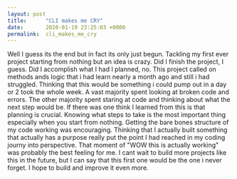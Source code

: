 ```yaml
---
layout: post
title:      "CLI makes me CRY"
date:       2020-01-19 23:25:03 +0000
permalink:  cli_makes_me_cry
---
```



Well I guess its the end but in fact its only just begun. Tackling my first ever project starting from nothing but an idea is crazy. Did I finish the project, I guess. Did I accomplish what I had I planned, no. This project called on methods ands logic that i had learn nearly a month ago and still i had struggled. Thinking that this would be something i could pump out in a day or 2 took the whole week. A vast majority spent looking at broken code and errors. The other majority spent staring at code and thinking about what the next step would be. If there was one think I learned from this is that planning is crucial. Knowing what steps to take is the most important thing especially when you start from nothing. Getting the bare bones structure of my code working was encouraging. Thinking that I actually built something that actually has a purpose really put the point I had reached in my coding journy into perspective. That moment of "WOW this is actually working" was probably the best feeling for me. I cant wait to build more projects like this in the future, but I can say that this first one would be the one i never forget. I hope to build and improve it even more. 
